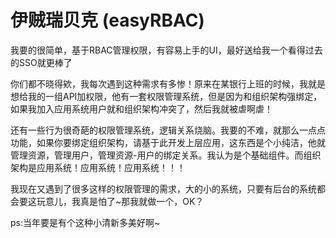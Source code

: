 # 伊贼瑞贝克 (easyRBAC)
我要的很简单，基于RBAC管理权限，有容易上手的UI，最好送给我一个看得过去的SSO就更棒了


你们都不晓得欸，我每次遇到这种需求有多惨！原来在某银行上班的时候，我就是想给我的一组API加权限，他有一套权限管理系统，但是因为和组织架构强绑定，如果我加入应用系统用户就和组织架构冲突了，然后我就被虐啊虐！

还有一些行为很奇葩的权限管理系统，逻辑关系烧脑。我要的不难，就那么一点点功能，如果你要绑定组织架构，请基于此开发上层应用，这东西是个小纯洁，他就管理资源，管理用户，管理资源-用户的绑定关系。我认为是个基础组件。而组织架构是应用系统！应用系统！应用系统！！！

我现在又遇到了很多这样的权限管理的需求，大的小的系统，只要有后台的系统都会要这玩意儿，我真是怕了~那我就做一个，OK？

ps:当年要是有个这种小清新多美好啊~
